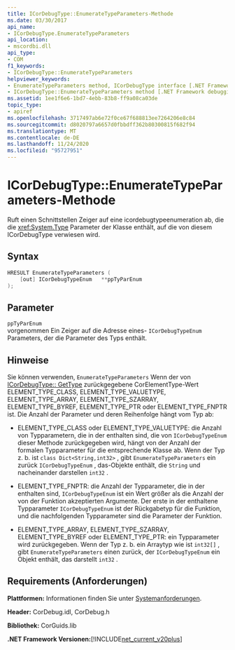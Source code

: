 ```yaml
---
title: ICorDebugType::EnumerateTypeParameters-Methode
ms.date: 03/30/2017
api_name:
- ICorDebugType.EnumerateTypeParameters
api_location:
- mscordbi.dll
api_type:
- COM
f1_keywords:
- ICorDebugType::EnumerateTypeParameters
helpviewer_keywords:
- EnumerateTypeParameters method, ICorDebugType interface [.NET Framework debugging]
- ICorDebugType::EnumerateTypeParameters method [.NET Framework debugging]
ms.assetid: 1ee1f6e6-1bd7-4ebb-83b8-ff9a08ca03de
topic_type:
- apiref
ms.openlocfilehash: 3717497ab6e72f0ce67f688813ee7264206e8c84
ms.sourcegitcommit: d8020797a6657d0fbbdff362b80300815f682f94
ms.translationtype: MT
ms.contentlocale: de-DE
ms.lasthandoff: 11/24/2020
ms.locfileid: "95727951"
---
```

# <a name="icordebugtypeenumeratetypeparameters-method"></a>ICorDebugType::EnumerateTypeParameters-Methode

Ruft einen Schnittstellen Zeiger auf eine icordebugtypeenumeration ab, die die <xref:System.Type> Parameter der Klasse enthält, auf die von diesem ICorDebugType verwiesen wird.  
  
## <a name="syntax"></a>Syntax  
  
```cpp  
HRESULT EnumerateTypeParameters (  
    [out] ICorDebugTypeEnum   **ppTyParEnum  
);  
```  
  
## <a name="parameters"></a>Parameter  

 `ppTyParEnum`  
 vorgenommen Ein Zeiger auf die Adresse eines- `ICorDebugTypeEnum` Parameters, der die Parameter des Typs enthält.  
  
## <a name="remarks"></a>Hinweise  

 Sie können verwenden, `EnumerateTypeParameters` Wenn der von [ICorDebugType:: GetType](icordebugtype-gettype-method.md) zurückgegebene CorElementType-Wert ELEMENT_TYPE_CLASS, ELEMENT_TYPE_VALUETYPE, ELEMENT_TYPE_ARRAY, ELEMENT_TYPE_SZARRAY, ELEMENT_TYPE_BYREF, ELEMENT_TYPE_PTR oder ELEMENT_TYPE_FNPTR ist. Die Anzahl der Parameter und deren Reihenfolge hängt vom Typ ab:  
  
- ELEMENT_TYPE_CLASS oder ELEMENT_TYPE_VALUETYPE: die Anzahl von Typparametern, die in der enthalten sind, die von `ICorDebugTypeEnum` dieser Methode zurückgegeben wird, hängt von der Anzahl der formalen Typparameter für die entsprechende Klasse ab. Wenn der Typ z. b. ist `class Dict<String,int32>` , gibt `EnumerateTypeParameters` ein zurück `ICorDebugTypeEnum` , das-Objekte enthält, die `String` und nacheinander darstellen `int32` .  
  
- ELEMENT_TYPE_FNPTR: die Anzahl der Typparameter, die in der enthalten sind, `ICorDebugTypeEnum` ist ein Wert größer als die Anzahl der von der Funktion akzeptierten Argumente. Der erste in der enthaltene Typparameter `ICorDebugTypeEnum` ist der Rückgabetyp für die Funktion, und die nachfolgenden Typparameter sind die Parameter der Funktion.  
  
- ELEMENT_TYPE_ARRAY, ELEMENT_TYPE_SZARRAY, ELEMENT_TYPE_BYREF oder ELEMENT_TYPE_PTR: ein Typparameter wird zurückgegeben. Wenn der Typ z. b. ein Arraytyp wie ist `int32[]` , gibt `EnumerateTypeParameters` einen zurück, der `ICorDebugTypeEnum` ein Objekt enthält, das darstellt `int32` .  
  
## <a name="requirements"></a>Requirements (Anforderungen)  

 **Plattformen:** Informationen finden Sie unter [Systemanforderungen](../../get-started/system-requirements.md).  
  
 **Header:** CorDebug.idl, CorDebug.h  
  
 **Bibliothek:** CorGuids.lib  
  
 **.NET Framework Versionen:**[!INCLUDE[net_current_v20plus](../../../../includes/net-current-v20plus-md.md)]
